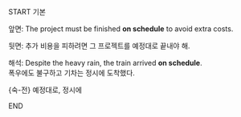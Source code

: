 START
기본

앞면:
The project must be finished **on schedule** to avoid extra costs.

뒷면:
추가 비용을 피하려면 그 프로젝트를 예정대로 끝내야 해.

해석:
Despite the heavy rain, the train arrived **on schedule**.  
폭우에도 불구하고 기차는 정시에 도착했다.

{숙-전} 예정대로, 정시에
<!--ID: 1747104094508-->
END